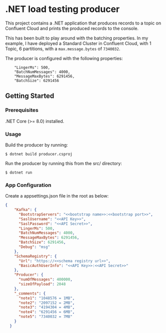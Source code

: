 # .NET load testing producer

This project contains a .NET application that produces records to a topic on Confluent Cloud and prints the produced records to the console.

This has been built to play around with the batching properties. In my example, I have deployed a Standard Cluster in Confluent Cloud, with 1 Topic, 6 partitions, with a `max.message.bytes` of `7340032`.

The producer is configured with the following properties:

```
    "LingerMs": 500,
    "BatchNumMessages": 4000,
    "MessageMaxBytes": 6291456,
    "BatchSize": 6291456
```

## Getting Started

### Prerequisites

.NET Core (>= 8.0) installed.

### Usage

Build the producer by running:

```shell
$ dotnet build producer.csproj
```

Run the producer by running this from the src/ directory:

```shell
$ dotnet run
```

### App Configuration

Create a appsettings.json file in the root as below:

```json
{
    "Kafka": {
      "BootstrapServers": "<<bootstrap name>>:<<bootstrap port>>",
      "SaslUsername": "<<API Key>>",
      "SaslPassword": "<<API Secret>>",
      "LingerMs": 500,
      "BatchNumMessages": 4000,
      "MessageMaxBytes": 6291456,
      "BatchSize": 6291456,
      "Debug": "msg"
    },
    "SchemaRegistry": {
      "Url": "https://<<schema registry url>>",
      "BasicAuthUserInfo": "<<API Key>>:<<API Secret>>"
    },
    "Producer": {
      "numOfMessages": 400000,
      "sizeOfPayload": 2048
    },
    "_comments": {
      "note1": "1048576 = 1MB",
      "note2": "2097152 = 2MB",
      "note3": "4194304 = 4MB",
      "note4": "6291456 = 6MB",
      "note5": "7340032 = 7MB"
    }
  }
```
